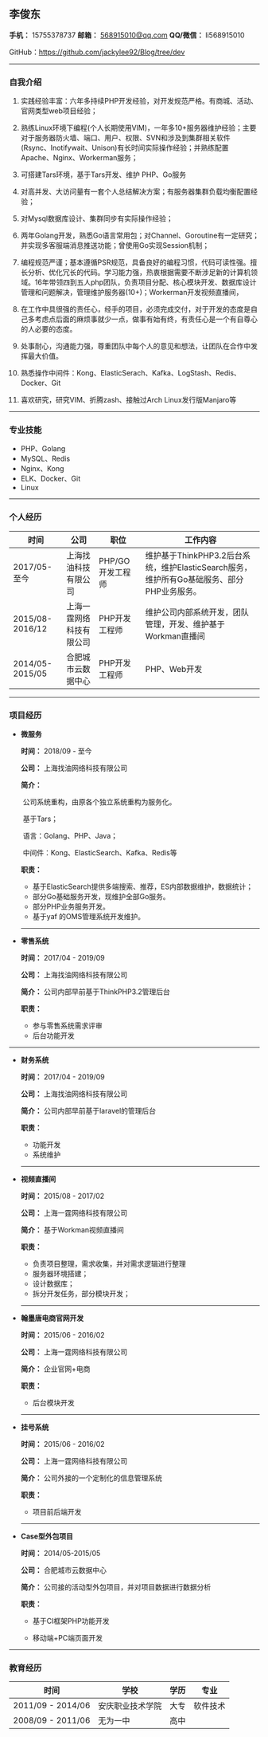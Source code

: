 ## 李俊东

**手机：** 15755378737	**邮箱：** 568915010@qq.com	**QQ/微信：** li568915010

GitHub：https://github.com/jackylee92/Blog/tree/dev

-----------------------

### 自我介绍

1. 实践经验丰富：六年多持续PHP开发经验，对开发规范严格。有商城、活动、官网类型web项目经验；
2. 熟练Linux环境下编程(个人长期使用VIM)，一年多10+服务器维护经验；主要对于服务器防火墙、端口、用户、权限、SVN和涉及到集群相关软件(Rsync、Inotifywait、Unison)有长时间实际操作经验；并熟练配置Apache、Nginx、Workerman服务；
3. 可搭建Tars环境，基于Tars开发、维护 PHP、Go服务
4. 对高并发、大访问量有一套个人总结解决方案；有服务器集群负载均衡配置经验；
5. 对Mysql数据库设计、集群同步有实际操作经验；
6. 两年Golang开发，熟悉Go语言常用包；对Channel、Goroutine有一定研究；并实现多客服端消息推送功能；曾使用Go实现Session机制；
7. 编程规范严谨；基本遵循PSR规范，具备良好的编程习惯，代码可读性强。擅长分析、优化冗长的代码。学习能力强，热衷根据需要不断涉足新的计算机领域。16年带领四到五人php团队，负责项目分配、核心模块开发、数据库设计管理和问题解决，管理维护服务器(10+)；Workerman开发视频直播间，
8. 在工作中具很强的责任心，经手的项目，必须完成交付，对于开发的态度是自己多考虑点后面的麻烦事就少一点，做事有始有终，有责任心是一个有自尊心的人必要的态度。
9. 处事耐心，沟通能力强，尊重团队中每个人的意见和想法，让团队在合作中发挥最大价值。

10. 熟悉操作中间件：Kong、ElasticSerach、Kafka、LogStash、Redis、Docker、Git

11. 喜欢研究，研究VIM、折腾zash、接触过Arch Linux发行版Manjaro等

---

### 专业技能

* PHP、Golang
* MySQL、Redis
* Nginx、Kong
* ELK、Docker、Git
* Linux

---



### 个人经历
| 时间            | 公司                     | 职位             | 工作内容                                                     |
| --------------- | ------------------------ | ---------------- | ------------------------------------------------------------ |
| 2017/05-至今    | 上海找油科技有限公司     | PHP/GO开发工程师 | 维护基于ThinkPHP3.2后台系统，维护ElasticSearch服务，维护所有Go基础服务、部分PHP业务服务。 |
| 2015/08-2016/12 | 上海一霆网络科技有限公司 | PHP开发工程师    | 维护公司内部系统开发，团队管理，开发、维护基于Workman直播间  |
| 2014/05-2015/05 | 合肥城市云数据中心       | PHP开发工程师    | PHP、Web开发                                                 |

---



### 项目经历

* **微服务**

  __时间：__ 2018/09 - 至今

  __公司：__ 上海找油网络科技有限公司

  __简介：__

  ​	公司系统重构，由原各个独立系统重构为服务化。

  ​	基于Tars；

  ​	语言：Golang、PHP、Java；

  ​	中间件：Kong、ElasticSearch、Kafka、Redis等

  __职责：__

  * 基于ElasticSearch提供多端搜索、推荐，ES内部数据维护，数据统计；
  * 部分Go基础服务开发，现维护全部Go服务。
  * 部分PHP业务服务开发。
  * 基于yaf 的OMS管理系统开发维护。

  ---

  

* **零售系统**

  __时间：__ 2017/04 - 2019/09

  __公司：__ 上海找油网络科技有限公司

  __简介：__ 公司内部早前基于ThinkPHP3.2管理后台

  __职责：__

  * 参与零售系统需求评审
  * 后台功能开发
  
---
  

  
* __财务系统__

    __时间：__ 2017/04 - 2019/09

    __公司：__ 上海找油网络科技有限公司

    __简介：__ 公司内部早前基于laravel的管理后台

    __职责：__

    * 功能开发
    * 系统维护

    ---

    

* **视频直播间**

  __时间：__ 2015/08 - 2017/02

  __公司：__ 上海一霆网络科技有限公司

  __简介：__ 基于Workman视频直播间

  __职责：__

  * 负责项目整理，需求收集，并对需求逻辑进行整理
  * 服务器环境搭建；
  * 设计数据库；
  * 拆分开发任务，部分模块开发；

  ---

  

* **翰墨唐电商官网开发**

  __时间：__ 2015/06 - 2016/02

  __公司：__ 上海一霆网络科技有限公司

  __简介：__ 企业官网+电商

  __职责：__

  * 后台模块开发

  ---

  

* **挂号系统**

  __时间：__ 2015/06 - 2016/02

  __公司：__ 上海一霆网络科技有限公司

  __简介：__ 公司外接的一个定制化的信息管理系统

  __职责：__

  * 项目前后端开发
  
  ---
  
  
  
* **Case型外包项目**
  
  __时间：__ 2014/05-2015/05
  
  __公司：__ 合肥城市云数据中心
  
  __简介：__ 公司接的活动型外包项目，并对项目数据进行数据分析
  
  __职责：__
  
  * 基于CI框架PHP功能开发
  
  * 移动端+PC端页面开发
  
    
---



### 教育经历
| 时间              | 学校             | 学历 | 专业     |
| ----------------- | ---------------- | ---- | -------- |
| 2011/09 - 2014/06 | 安庆职业技术学院 | 大专 | 软件技术 |
| 2008/09 - 2011/06 | 无为一中         | 高中 |          |

